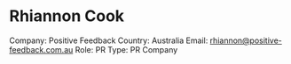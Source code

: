# Rhiannon Cook

Company: Positive Feedback
Country: Australia
Email: rhiannon@positive-feedback.com.au
Role: PR
Type: PR Company